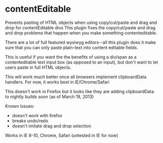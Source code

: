 contentEditable
===============

Prevents pasting of HTML objects when using copy/cut/paste and drag and drop for contentEditable divs
This plugin fixes the copy/cut/paste and drag and drop problems that happen when you make something contenteditable.

There are a lot of full featured wysiwyg editors--all this plugin does it make sure that you can only paste plain-text into content editable fields.

This is useful if you want the the benefits of using a div/span as a contenteditable text input box (as opposed to an input), but don't want to let users paste in full HTML objects.

This will work much better once all browsers implement clipboardData handlers. For now, it works best in IE/Chrome/Safari

This doesn't work in Firefox but it looks like they are adding clipboardData to nightly builds soon (as of March 19, 2013)

Known Issues:
 * doesn't work with firefox
 * breaks undo/redo
 * doesn't imitate drag and drop selection

Works in IE 8-10, Chrome, Safari (untested in IE for now)
